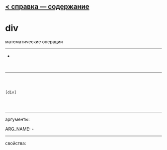 [< справка — содержание](ceammc_lib.html)
---

# div


математические операции

---

-
<br>


---


```



[div]


            
```

---
аргументы:

ARG_NAME: -<br>

---
свойства:


